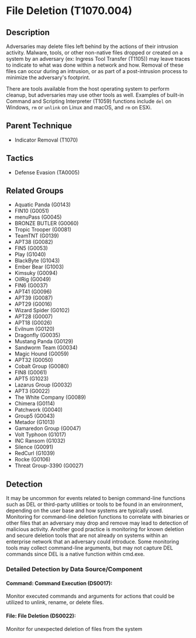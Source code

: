 # File Deletion (T1070.004)

## Description
Adversaries may delete files left behind by the actions of their intrusion activity. Malware, tools, or other non-native files dropped or created on a system by an adversary (ex: Ingress Tool Transfer (T1105)) may leave traces to indicate to what was done within a network and how. Removal of these files can occur during an intrusion, or as part of a post-intrusion process to minimize the adversary's footprint.

There are tools available from the host operating system to perform cleanup, but adversaries may use other tools as well. Examples of built-in Command and Scripting Interpreter (T1059) functions include ```del``` on Windows, ```rm``` or ```unlink``` on Linux and macOS, and `rm` on ESXi.

## Parent Technique
- Indicator Removal (T1070)

## Tactics
- Defense Evasion (TA0005)

## Related Groups
- Aquatic Panda (G0143)
- FIN10 (G0051)
- menuPass (G0045)
- BRONZE BUTLER (G0060)
- Tropic Trooper (G0081)
- TeamTNT (G0139)
- APT38 (G0082)
- FIN5 (G0053)
- Play (G1040)
- BlackByte (G1043)
- Ember Bear (G1003)
- Kimsuky (G0094)
- OilRig (G0049)
- FIN6 (G0037)
- APT41 (G0096)
- APT39 (G0087)
- APT29 (G0016)
- Wizard Spider (G0102)
- APT28 (G0007)
- APT18 (G0026)
- Evilnum (G0120)
- Dragonfly (G0035)
- Mustang Panda (G0129)
- Sandworm Team (G0034)
- Magic Hound (G0059)
- APT32 (G0050)
- Cobalt Group (G0080)
- FIN8 (G0061)
- APT5 (G1023)
- Lazarus Group (G0032)
- APT3 (G0022)
- The White Company (G0089)
- Chimera (G0114)
- Patchwork (G0040)
- Group5 (G0043)
- Metador (G1013)
- Gamaredon Group (G0047)
- Volt Typhoon (G1017)
- INC Ransom (G1032)
- Silence (G0091)
- RedCurl (G1039)
- Rocke (G0106)
- Threat Group-3390 (G0027)

## Detection
It may be uncommon for events related to benign command-line functions such as DEL or third-party utilities or tools to be found in an environment, depending on the user base and how systems are typically used. Monitoring for command-line deletion functions to correlate with binaries or other files that an adversary may drop and remove may lead to detection of malicious activity. Another good practice is monitoring for known deletion and secure deletion tools that are not already on systems within an enterprise network that an adversary could introduce. Some monitoring tools may collect command-line arguments, but may not capture DEL commands since DEL is a native function within cmd.exe.

### Detailed Detection by Data Source/Component
#### Command: Command Execution (DS0017): 
Monitor executed commands and arguments for actions that could be utilized to unlink, rename, or delete files.

#### File: File Deletion (DS0022): 
Monitor for unexpected deletion of files from the system


